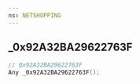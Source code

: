 ```yaml
---
ns: NETSHOPPING
---
```

## _0x92A32BA29622763F

```c
// 0x92A32BA29622763F
Any _0x92A32BA29622763F();
```

